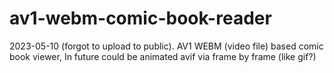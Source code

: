 # av1-webm-comic-book-reader
2023-05-10 (forgot to upload to public). AV1 WEBM (video file) based comic book viewer, In future could be animated avif via frame by frame (like gif?)
